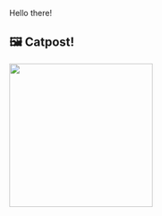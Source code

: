 Hello there!



## 🖼️ Catpost!

<sub>
    <img src="https://cdn2.thecatapi.com/images/3u2.jpg" height="256">
</sub>

